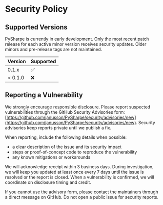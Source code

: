 # Security Policy

## Supported Versions

PySharpe is currently in early development. Only the most recent patch release for each active minor version receives security updates. Older minors and pre-release tags are not maintained.

| Version  | Supported          |
| -------- | ------------------ |
| 0.1.x    | :white_check_mark: |
| < 0.1.0  | :x:                |

## Reporting a Vulnerability

We strongly encourage responsible disclosure. Please report suspected vulnerabilities through the GitHub Security Advisories form: [https://github.com/janusson/PySharpe/security/advisories/new](https://github.com/janusson/PySharpe/security/advisories/new). Security advisories keep reports private until we publish a fix.

When reporting, include the following details when possible:

- a clear description of the issue and its security impact
- steps or proof-of-concept code to reproduce the vulnerability
- any known mitigations or workarounds

We will acknowledge receipt within 3 business days. During investigation, we will keep you updated at least once every 7 days until the issue is resolved or the report is closed. When a vulnerability is confirmed, we will coordinate on disclosure timing and credit.

If you cannot use the advisory form, please contact the maintainers through a direct message on GitHub. Do not open a public issue for security reports.
